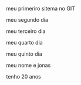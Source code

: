 meu primeriro sitema no GIT

meu segundo dia 

meu terceiro dia

meu quarto dia 

meu quinto dia 

meu nome e jonas 

tenho 20 anos